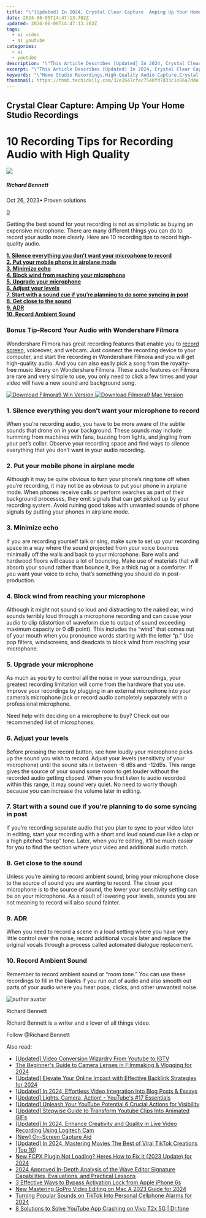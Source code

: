 ```yaml
---
title: "\"[Updated] In 2024, Crystal Clear Capture  Amping Up Your Home Studio Recordings\""
date: 2024-06-05T14:47:13.702Z
updated: 2024-06-06T14:47:13.702Z
tags:
  - ai video
  - ai youtube
categories:
  - ai
  - youtube
description: "\"This Article Describes [Updated] In 2024, Crystal Clear Capture: Amping Up Your Home Studio Recordings\""
excerpt: "\"This Article Describes [Updated] In 2024, Crystal Clear Capture: Amping Up Your Home Studio Recordings\""
keywords: "\"Home Studio Recordings,High-Quality Audio Capture,Crystal Clear Sound,Enhanced Recording Quality,Professional Home Setup,Studio Acoustics Improvement,Audio Clarity Enhancement\""
thumbnail: https://thmb.techidaily.com/32e2647cfec7540fd7d33c1c66a7dde730efec2830801400ac767081505a0953.jpg
---
```


## Crystal Clear Capture: Amping Up Your Home Studio Recordings

# 10 Recording Tips for Recording Audio with High Quality

![](https://images.wondershare.com/filmora/article-images/richard-bennett.jpg)

##### Richard Bennett

 Oct 26, 2023• Proven solutions

[0](#commentsBoxSeoTemplate)

Getting the best sound for your recording is not as simplistic as buying an expensive microphone. There are many different things you can do to record your audio more clearly. Here are 10 recording tips to record high-quality audio.

[**1\. Silence everything you don’t want your microphone to record**](#Silence)  
[**2\. Put your mobile phone in airplane mode**](#airplane-mode)  
[**3\. Minimize echo**](#Minimize-echo)  
[**4\. Block wind from reaching your microphone**](#Block-wind)  
[**5\. Upgrade your microphone**](#Upgrade-your-microphone)  
[**6\. Adjust your levels**](#Adjust-your-levels)  
[**7\. Start with a sound cue if you’re planning to do some syncing in post**](#sound-cue)  
[**8\. Get close to the sound**](#Get-close-to-the-sound)  
[**9\. ADR**](#ADR)  
[**10\. Record Ambient Sound**](#Record-Ambient-Sound)

### Bonus Tip-Record Your Audio with Wondershare Filmora

Wondershare Filmora has great recording features that enable you to [record screen](https://tools.techidaily.com/wondershare/filmora/download/), voiceover, and webcam. Just connect the recording device to your computer, and start the recording in Wondershare Filmora and you will get high-quality audio. And you can also easily pick a song from the royalty-free music library on Wondershare Filmora. These audio features on Filmora are rare and very simple to use, you only need to click a few times and your video will have a new sound and background song.

[![Download Filmora9 Win Version](https://images.wondershare.com/filmora/guide/download-btn-win.jpg) ](https://tools.techidaily.com/wondershare/filmora/download/) [![Download Filmora9 Mac Version](https://images.wondershare.com/filmora/guide/download-btn-mac.jpg) ](https://tools.techidaily.com/wondershare/filmora/download/)

### **1\. Silence everything you don’t want your microphone to record**

When you’re recording audio, you have to be more aware of the subtle sounds that drone on in your background. These sounds may include humming from machines with fans, buzzing from lights, and jingling from your pet’s collar. Observe your recording space and find ways to silence everything that you don’t want in your audio recording.

### **2\. Put your mobile phone in airplane mode**

Although it may be quite obvious to turn your phone’s ring tone off when you’re recording, it may not be as obvious to put your phone in airplane mode. When phones receive calls or perform searches as part of their background processes, they emit signals that can get picked up by your recording system. Avoid ruining good takes with unwanted sounds of phone signals by putting your phones in airplane mode.

### **3\. Minimize echo**

If you are recording yourself talk or sing, make sure to set up your recording space in a way where the sound projected from your voice bounces minimally off the walls and back to your microphone. Bare walls and hardwood floors will cause a lot of bouncing. Make use of materials that will absorb your sound rather than bounce it, like a thick rug or a comforter. If you want your voice to echo, that’s something you should do in post-production.

### **4\. Block wind from reaching your microphone**

Although it might not sound so loud and distracting to the naked ear, wind sounds terribly loud through a microphone recording and can cause your audio to clip (distortion of waveform due to output of sound exceeding maximum capacity or 0 dB point). This includes the “wind” that comes out of your mouth when you pronounce words starting with the letter “p.” Use pop filters, windscreens, and deadcats to block wind from reaching your microphone.

### **5\. Upgrade your microphone**

As much as you try to control all the noise in your surroundings, your greatest recording limitation will come from the hardware that you use. Improve your recordings by plugging in an external microphone into your camera’s microphone jack or record audio completely separately with a professional microphone.

Need help with deciding on a microphone to buy? Check out our recommended list of microphones.

### **6\. Adjust your levels**

Before pressing the record button, see how loudly your microphone picks up the sound you wish to record. Adjust your levels (sensitivity of your microphone) until the sound sits in between -6 dBs and -12dBs. This range gives the source of your sound some room to get louder without the recorded audio getting clipped. When you first listen to audio recorded within this range, it may sound very quiet. No need to worry though because you can increase the volume later in editing.

### **7\. Start with a sound cue if you’re planning to do some syncing in post**

If you’re recording separate audio that you plan to sync to your video later in editing, start your recording with a short and loud sound cue like a clap or a high pitched “beep” tone. Later, when you’re editing, it’ll be much easier for you to find the section where your video and additional audio match.

### **8\. Get close to the sound**

Unless you’re aiming to record ambient sound, bring your microphone close to the source of sound you are wanting to record. The closer your microphone is to the source of sound, the lower your sensitivity setting can be on your microphone. As a result of lowering your levels, sounds you are not meaning to record will also sound fainter.

### **9\. ADR**

When you need to record a scene in a loud setting where you have very little control over the noise, record additional vocals later and replace the original vocals through a process called automated dialogue replacement.

### **10\. Record Ambient Sound**

Remember to record ambient sound or “room tone.” You can use these recordings to fill in the blanks if you run out of audio and also smooth out parts of your audio where you hear pops, clicks, and other unwanted noise.

![author avatar](https://images.wondershare.com/filmora/article-images/richard-bennett.jpg)

Richard Bennett

Richard Bennett is a writer and a lover of all things video.

Follow @Richard Bennett

<span class="atpl-alsoreadstyle">Also read:</span>
<div><ul>
<li><a href="https://facebook-video-share.techidaily.com/updated-video-conversion-wizardry-from-youtube-to-igtv/"><u>[Updated] Video Conversion Wizardry  From Youtube to IGTV</u></a></li>
<li><a href="https://facebook-video-share.techidaily.com/the-beginners-guide-to-camera-lenses-in-filmmaking-and-vlogging-for-2024/"><u>The Beginner's Guide to Camera Lenses in Filmmaking & Vlogging for 2024</u></a></li>
<li><a href="https://facebook-video-share.techidaily.com/updated-elevate-your-online-impact-with-effective-backlink-strategies-for-2024/"><u>[Updated] Elevate Your Online Impact with Effective Backlink Strategies for 2024</u></a></li>
<li><a href="https://facebook-video-share.techidaily.com/updated-in-2024-effortless-video-integration-into-blog-posts-and-essays/"><u>[Updated] In 2024, Effortless Video Integration Into Blog Posts & Essays</u></a></li>
<li><a href="https://facebook-video-share.techidaily.com/updated-lights-camera-action-youtubes-17-essentials/"><u>[Updated] Lights, Camera, Action! - YouTube's #17 Essentials</u></a></li>
<li><a href="https://facebook-video-share.techidaily.com/updated-unleash-your-youtube-potential-6-crucial-actions-for-visibility/"><u>[Updated] Unleash Your YouTube Potential  6 Crucial Actions for Visibility</u></a></li>
<li><a href="https://facebook-video-share.techidaily.com/updated-stepwise-guide-to-transform-youtube-clips-into-animated-gifs/"><u>[Updated] Stepwise Guide to Transform Youtube Clips Into Animated GIFs</u></a></li>
<li><a href="https://visual-screen-recording.techidaily.com/updated-in-2024-enhance-creativity-and-quality-in-live-video-recording-using-logitech-cam/"><u>[Updated] In 2024, Enhance Creativity and Quality in Live Video Recording Using Logitech Cam</u></a></li>
<li><a href="https://screen-sharing-recording.techidaily.com/new-on-screen-capture-aid/"><u>[New] On-Screen Capture Aid</u></a></li>
<li><a href="https://tiktok-clips.techidaily.com/updated-in-2024-mastering-movies-the-best-of-viral-tiktok-creations-top-10/"><u>[Updated] In 2024, Mastering Movies  The Best of Viral TikTok Creations (Top 10)</u></a></li>
<li><a href="https://smart-video-creator.techidaily.com/new-fcpx-plugin-not-loading-heres-how-to-fix-it-2023-update-for-2024/"><u>New FCPX Plugin Not Loading? Heres How to Fix It (2023 Update) for 2024</u></a></li>
<li><a href="https://audio-shaping.techidaily.com/2024-approved-in-depth-analysis-of-the-wave-editor-signature-capabilities-evaluations-and-practical-lessons/"><u>2024 Approved In-Depth Analysis of the Wave Editor Signature Capabilities, Evaluations, and Practical Lessons</u></a></li>
<li><a href="https://activate-lock.techidaily.com/3-effective-ways-to-bypass-activation-lock-from-apple-iphone-6s-by-drfone-ios/"><u>3 Effective Ways to Bypass Activation Lock from Apple iPhone 6s</u></a></li>
<li><a href="https://smart-video-creator.techidaily.com/new-mastering-gopro-video-editing-on-mac-a-2023-guide-for-2024/"><u>New Mastering GoPro Video Editing on Mac A 2023 Guide for 2024</u></a></li>
<li><a href="https://some-guidance.techidaily.com/turning-popular-sounds-on-tiktok-into-personal-cellphone-alarms-for-2024/"><u>Turning Popular Sounds on TikTok Into Personal Cellphone Alarms for 2024</u></a></li>
<li><a href="https://howto.techidaily.com/8-solutions-to-solve-youtube-app-crashing-on-vivo-t2x-5g-drfone-by-drfone-fix-android-problems-fix-android-problems/"><u>8 Solutions to Solve YouTube App Crashing on Vivo T2x 5G | Dr.fone</u></a></li>
</ul></div>

<ins class="adsbygoogle"
      style="display:block"
      data-ad-client="ca-pub-7571918770474297"
      data-ad-slot="8358498916"
      data-ad-format="auto"
      data-full-width-responsive="true"></ins>